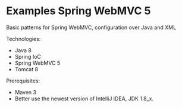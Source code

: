 # Examples Spring WebMVC 5

Basic patterns for Spring WebMVC, configuration over Java and XML

Technologies:
- Java 8
- Spring IoC
- Spring WebMVC 5
- Tomcat 8

Prerequisites:
- Maven 3
- Better use the newest version of IntelliJ IDEA, JDK 1.8_x.
